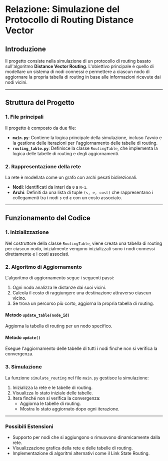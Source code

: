 # Relazione: Simulazione del Protocollo di Routing Distance Vector

## **Introduzione**
Il progetto consiste nella simulazione di un protocollo di routing basato sull'algoritmo **Distance Vector Routing**. L'obiettivo principale è quello di modellare un sistema di nodi connessi e permettere a ciascun nodo di aggiornare la propria tabella di routing in base alle informazioni ricevute dai nodi vicini.

---

## **Struttura del Progetto**

### **1. File principali**
Il progetto è composto da due file:
- **`main.py`**: Contiene la logica principale della simulazione, incluso l'avvio e la gestione delle iterazioni per l'aggiornamento delle tabelle di routing.
- **`routing_table.py`**: Definisce la classe `RoutingTable`, che implementa la logica delle tabelle di routing e degli aggiornamenti.

### **2. Rappresentazione della rete**
La rete è modellata come un grafo con archi pesati bidirezionali.
- **Nodi**: Identificati da interi da `0` a `N-1`.
- **Archi**: Definiti da una lista di tuple `(s, e, cost)` che rappresentano i collegamenti tra i nodi `s` ed `e` con un costo associato.

---

## **Funzionamento del Codice**

### **1. Inizializzazione**
Nel costruttore della classe `RoutingTable`, viene creata una tabella di routing per ciascun nodo, inizialmente vengono inizializzati
sono i nodi connessi direttamente e i costi associati.

### **2. Algoritmo di Aggiornamento**
L'algoritmo di aggiornamento segue i seguenti passi:
1. Ogni nodo analizza le distanze dai suoi vicini.
2. Calcola il costo di raggiungere una destinazione attraverso ciascun vicino.
3. Se trova un percorso più corto, aggiorna la propria tabella di routing.

#### Metodo `update_table(node_id)`
Aggiorna la tabella di routing per un nodo specifico.

#### Metodo `update()`
Esegue l'aggiornamento delle tabelle di tutti i nodi finche non si verifica la convergenza.

### **3. Simulazione**
La funzione `simulate_routing` nel file `main.py` gestisce la simulazione:
1. Inizializza la rete e le tabelle di routing.
2. Visualizza lo stato iniziale delle tabelle.
3. Itera finché non si verifica la convergenza:
   - Aggiorna le tabelle di routing.
   - Mostra lo stato aggiornato dopo ogni iterazione.

---

### **Possibili Estensioni**
- Supporto per nodi che si aggiungono o rimuovono dinamicamente dalla rete.
- Visualizzazione grafica della rete e delle tabelle di routing.
- Implementazione di algoritmi alternativi come il Link State Routing.